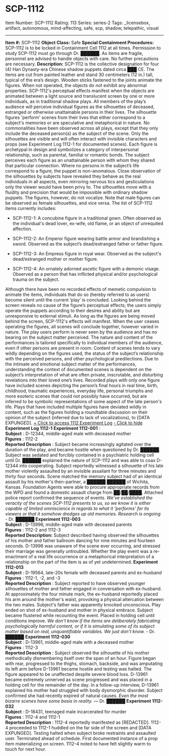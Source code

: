 # SCP-1112
Item Number: SCP-1112
Rating: 113
Series: series-2
Tags: _licensebox, artifact, autonomous, mind-affecting, safe, scp, shadow, telepathic, visual

---

**Item #:** SCP-1112
**Object Class:** Safe
**Special Containment Procedures:** SCP-1112 is to be locked in Containment Cell 1112 at all times. Permission to study SCP-1112 must go through Dr. ██████. As items are fragile, personnel are advised to handle objects with care. No further precautions are necessary.
**Description:** SCP-1112 is the collective designation for four (4) Han Dynasty-era Chinese shadow puppets dated circa ███ CE. The items are cut from painted leather and stand 30 centimeters (12 in.) tall, typical of the era’s design. Wooden sticks fastened to the joints animate the figures. When not operated, the objects do not exhibit any abnormal properties.
SCP-1112's perceptual effects manifest when the objects are animated between a light source and translucent screen by one or more individuals, as in traditional shadow plays. All members of the play’s audience will perceive individual figures as the silhouettes of deceased, estranged or otherwise unattainable persons in their lives. The silhouette figures 'perform' scenes from their lives that either correspond to a subject's memories or are speculative and metaphorical in nature. No commonalities have been observed across all plays, except that they only include the deceased person(s) as the subject of the scene. Only the silhouettes are visible and will often interact with invisible characters and props (see Experiment Log 1112-1 for documented scenes).
Each figure is archetypal in design and symbolizes a category of interpersonal relationship, such as parental, familial or romantic bonds. The subject perceives each figure as an unattainable person with whom they shared that particular connection. Where no persons in the subject’s life correspond to a figure, the puppet is non-anomalous. Close observation of the silhouettes by subjects have revealed they behave as the real individuals in all aspects, even mirroring nervous tics and gesticulations only the viewer would have been privy to. The silhouettes move with a fluidity and precision that would be impossible with ordinary shadow puppets. The figures, however, do not vocalize.
Note that male figures can be observed as female silhouettes, and vice versa. The list of SCP-1112 items currently includes:
  * SCP-1112-1: A concubine figure in a traditional gown. Often observed as the individual's dead lover, ex-wife, old flame, or an object of unrequited affection.

  * SCP-1112-2: An Emperor figure wearing battle armor and brandishing a sword. Observed as the subject’s dead/estranged father or father figure.

  * SCP-1112-3: An Empress figure in royal wear. Observed as the subject's dead/estranged mother or mother figure.

  * SCP-1112-4: An ornately adorned ascetic figure with a demonic visage. Observed as a person that has inflicted physical and/or psychological trauma on the subject.

Although there have been no recorded effects of memetic compulsion to animate the items, individuals that do so (hereby referred to as users) become silent until the current ‘play’ is concluded. Looking behind the screen reveals no cause of the figure’s perceptual effects; the users simply operate the puppets according to their desires and ability but are unresponsive to external stimuli. As long as the figures are being moved behind the screen, SCP-1112's effects will manifest. When the user ceases operating the figures, all scenes will conclude together, however varied in nature.
The play users perform is never seen by the audience and has no bearing on the subject matter perceived. The nature and content of the performances is tailored specifically to individual members of the audience, even if other persons are present in room. Content of scenes tends to vary wildly depending on the figures used, the status of the subject’s relationship with the perceived persons, and other psychological predilections. Due to the intimate and emotional subject matter of the performances, understanding the context of documented scenes is dependent on the subject’s interpretation of what are often private, inscrutable, and disturbing revelations into their loved one’s lives.
Recorded plays with only one figure have included scenes depicting the person’s final hours in real time, birth, childhood, traumatic experiences, everyday life, personal triumphs and more esoteric scenes that could not possibly have occurred, but are inferred to be symbolic representations of some aspect of the late person's life. Plays that have included multiple figures have deviated wildly in content, such as the figures holding a roundtable discussion on their opinion of the subject (inferred due to lack of vocalizations), to [DATA EXPUNGED].
[\+ Click to access 1112 Experiment Log](javascript:;)
[\- Click to hide](javascript:;)
**Experiment Log 1112-1**
**Experiment 1112-001** :  
**Subject** : D-12344, middle-aged male with deceased mother  
**Figures** : 1112-2  
**Reported Description** : Subject became increasingly agitated over the duration of the play, and became hostile when questioned by Dr. ██████. Subject was sedated and forcibly contained in a psychiatric holding cell until Dr. ██████ explained the nature of SCP-1112 and was able to coax D-12344 into cooperating. Subject reportedly witnessed a silhouette of his late mother violently assaulted by an invisible assailant for three minutes and thirty four seconds. Scene matched the memory subject had of an identical assault by his mother's then-partner, a ██████ ██████ of Wichita, Kansas. Foundation Agents were able to procure appropriate records from the WPD and found a domestic assault charge from ██/██/████. Attached police report confirmed the sequence of events.
_We've established the veracity of the scenes SCP-1112 presents to us, so we know it is either capable of limited omniscience in regards to what it 'performs' for its viewers or that it somehow dredges up old memories. Research is ongoing_ \- Dr. ██████
**Experiment 1112-003**  
**Subject** : D-13996, middle-aged male with deceased parents  
**Figures** : 1112-2 and 1112-3  
**Reported Description:** Subject described having observed the silhouettes of his mother and father ballroom dancing for nine minutes and fourteen seconds. D-13996 was unaware of the scene ever occurring, and stressed their marriage was generally untroubled. Whether the play event was a re-enactment of a real life occurrence or a metaphorical interpretation of a relationship on the part of the item is as of yet undetermined.
**Experiment 1112-013**  
**Subject** : D-19564, late-20s female with deceased parents and ex-husband  
**Figures** : 1112-1, -2, and -3  
**Reported Description** : Subject reported to have observed younger silhouettes of mother and father engaged in conversation with ex-husband. At approximately the four minute mark, the ex-husband reportedly placed his arm around the mother's waist, provoking a physical altercation between the two males. Subject's father was apparently knocked unconscious. Play ended on shot of ex-husband and mother in physical embrace. Subject became flustered while recounting the event. Placed in holding cell until conditions improve.
_We don't know if the items are deliberately fabricating psychologically harmful content, or if it is simulating some of its subject matter based on real, unquantifiable variables. We just don't know._ \- Dr. ██████
**Experiment 1112-030**  
**Subject** : D-13961, middle-aged male with a deceased mother  
**Figures** : 1112-3  
**Reported Description** : Subject observed the silhouette of his mother methodically dismembering itself over the span of an hour. Figure began with rear, progressed to the thighs, stomach, backside, and was amputating its left arm before D-13961 became hostile and testing was halted. The figure appeared to be unaffected despite severe blood loss. D-13961 became extremely unnerved as scene progressed and was placed in a holding cell for the remainder of the day. In a follow-up interview, D-13961 explained his mother had struggled with body dysmorphic disorder. Subject confirmed she had recently expired of natural causes.
_Even the most bizarre scenes have some basis in reality._ — Dr. ██████
**Experiment 1112-032**  
**Subject** : D-18431, teenaged male incarcerated for murder  
**Figures** : 1112-4 and 1112-1  
**Reported Description** : 1112-4 reportedly manifested as [REDACTED]. 1112-4 proceeded to 1112-1 huddled on the far side of the screen and [DATA EXPUNGED]. Testing halted when subject broke restraints and assaulted user. Terminated ahead of schedule. First documented instance of a prop item materializing on screen. 1112-4 noted to have felt slightly warm to touch for next hour.